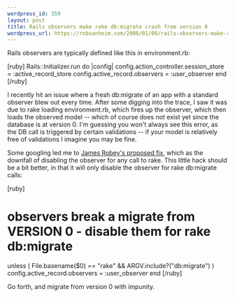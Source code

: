 ```yaml
--- 
wordpress_id: 359
layout: post
title: Rails observers make rake db:migrate crash from version 0
wordpress_url: https://robsanheim.com/2008/01/08/rails-observers-make-rake-dbmigrate-crash-from-version-0/
---
```

Rails observers are typically defined like this in environment.rb:

[ruby]
Rails::Initializer.run do |config|
  config.action_controller.session_store = :active_record_store
  config.active_record.observers = :user_observer
end
[/ruby]

I recently hit an issue where a fresh db:migrate of an app with a standard observer blew out every time.  After some digging into the trace, I saw it was due to rake loading environment.rb, which fires up the observer, which then loads the observed model -- which of course does not exist yet since the database is at version 0.  I'm guessing you won't always see this error, as the DB call is triggered by certain validations -- if your model is relatively free of validations I imagine you may be fine.

Some googling led me to <a href="https://www.jamesrobey.com/making-rake-tasks-ignore-rails-observers/">James Robey's proposed fix</a>, which as the downfall of disabling the observer for any call to rake.  This little hack should be a bit better, in that it will only disable the observer for rake db:migrate calls:

[ruby]
# observers break a migrate from VERSION 0 - disable them for rake db:migrate
unless ( File.basename($0) == "rake" && ARGV.include?("db:migrate") )  
  config.active_record.observers = :user_observer
end
[/ruby]

Go forth, and migrate from version 0 with impunity.
